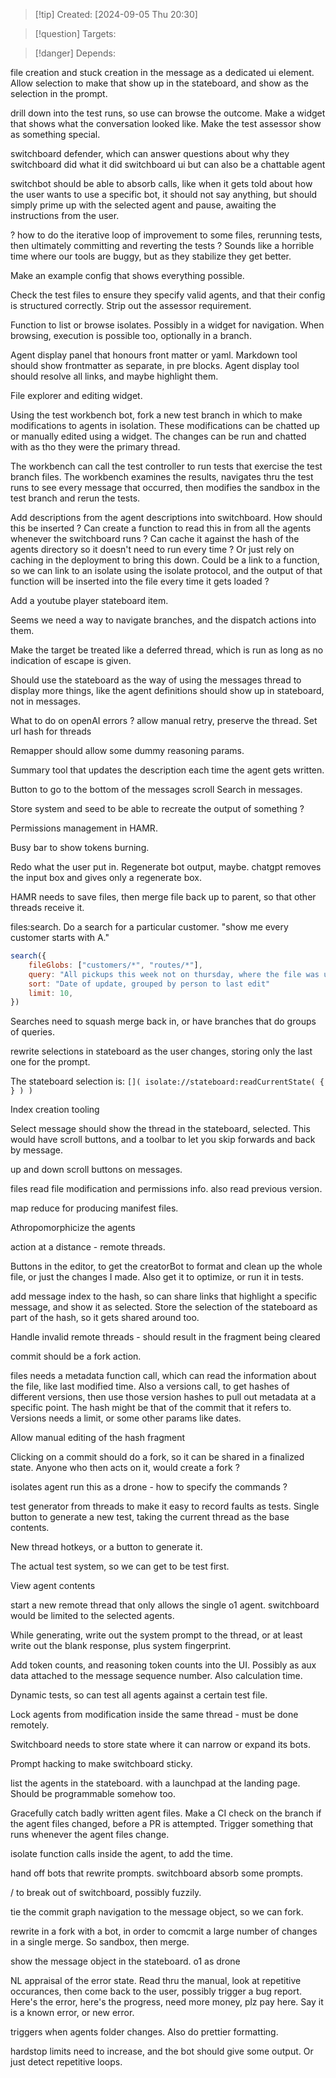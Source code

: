 
>[!tip] Created: [2024-09-05 Thu 20:30]

>[!question] Targets: 

>[!danger] Depends: 

file creation and stuck creation in the message as a dedicated ui element.  Allow selection to make that show up in the stateboard, and show as the selection in the prompt.

drill down into the test runs, so use can browse the outcome.
Make a widget that shows what the conversation looked like.  Make the test assessor show as something special.

switchboard defender, which can answer questions about why they switchboard did what it did
switchboard ui but can also be a chattable agent

switchbot should be able to absorb calls, like when it gets told about how the user wants to use a specific bot, it should not say anything, but should simply prime up with the selected agent and pause, awaiting the instructions from the user.

? how to do the iterative loop of improvement to some files, rerunning tests, then ultimately committing and reverting the tests ?
Sounds like a horrible time where our tools are buggy, but as they stabilize they get better.

Make an example config that shows everything possible.

Check the test files to ensure they specify valid agents, and that their config is structured correctly.
Strip out the assessor requirement.

Function to list or browse isolates.  Possibly in a widget for navigation.
When browsing, execution is possible too, optionally in a branch.

Agent display panel that honours front matter or yaml.
Markdown tool should show frontmatter as separate, in pre blocks.
Agent display tool should resolve all links, and maybe highlight them.

File explorer and editing widget.

Using the test workbench bot, fork a new test branch in which to make modifications to agents in isolation.  These modifications can be chatted up or manually edited using a widget.  The changes can be run and chatted with as tho they were the primary thread.

The workbench can call the test controller to run tests that exercise the test branch files.  The workbench examines the results, navigates thru the test runs to see every message that occurred, then modifies the sandbox in the test branch and rerun the tests.

Add descriptions from the agent descriptions into switchboard.  How should this be inserted ?
Can create a function to read this in from all the agents whenever the switchboard runs ?
Can cache it against the hash of the agents directory so it doesn't need to run every time ?
Or just rely on caching in the deployment to bring this down.  Could be a link to a function, so we can link to an isolate using the isolate protocol, and the output of that function will be inserted into the file every time it gets loaded ?

Add a youtube player stateboard item. 

Seems we need a way to navigate branches, and the dispatch actions into them.

Make the target be treated like a deferred thread, which is run as long as no indication of escape is given.

Should use the stateboard as the way of using the messages thread to display more things, like the agent definitions should show up in stateboard, not in messages.

What to do on openAI errors ?  allow manual retry, preserve the thread.  Set url hash for threads

Remapper should allow some dummy reasoning params.

Summary tool that updates the description each time the agent gets written.

Button to go to the bottom of the messages scroll
Search in messages.

Store system and seed to be able to recreate the output of something ?

Permissions management in HAMR.

Busy bar to show tokens burning.

Redo what the user put in.
Regenerate bot output, maybe.  chatgpt removes the input box and gives only a regenerate box.

HAMR needs to save files, then merge file back up to parent, so that other threads receive it.

files:search.  Do a search for a particular customer.
"show me every customer starts with A."
```js
search({
	fileGlobs: ["customers/*", "routes/*"],
	query: "All pickups this week not on thursday, where the file was updated before tuesday",
	sort: "Date of update, grouped by person to last edit"
	limit: 10,
})
```
Searches need to squash merge back in, or have branches that do groups of queries.

rewrite selections in stateboard as the user changes, storing only the last one for the prompt.

The stateboard selection is:
`[]( isolate://stateboard:readCurrentState( { } ) )`

Index creation tooling

Select message should show the thread in the stateboard, selected.  This would have scroll buttons, and a toolbar to let you skip forwards and back by message.

up and down scroll buttons on messages.

files read file modification and permissions info.
also read previous version.

map reduce for producing manifest files.

Athropomorphicize the agents

action at a distance - remote threads.

Buttons in the editor, to get the creatorBot to format and clean up the whole file, or just the changes I made.  Also get it to optimize, or run it in tests.

add message index to the hash, so can share links that highlight a specific message, and show it as selected.  Store the selection of the stateboard as part of the hash, so it gets shared around too.

Handle invalid remote threads - should result in the fragment being cleared

commit should be a fork action.

files needs a metadata function call, which can read the information about the file, like last modified time.
Also a versions call, to get hashes of different versions, then use those version hashes to pull out metadata at a specific point.  The hash might be that of the commit that it refers to.  Versions needs a limit, or some other params like dates.

Allow manual editing of the hash fragment

Clicking on a commit should do a fork, so it can be shared in a finalized state.  Anyone who then acts on it, would create a fork ?

isolates agent
run this as a drone - how to specify the commands ?

test generator from threads to make it easy to record faults as tests.
Single button to generate a new test, taking the current thread as the base contents.

New thread hotkeys, or a button to generate it.

The actual test system, so we can get to be test first.

View agent contents

start a new remote thread that only allows the single o1 agent.  switchboard would be limited to the selected agents.

While generating, write out the system prompt to the thread, or at least write out the blank response, plus system fingerprint.

Add token counts, and reasoning token counts into the UI.  Possibly as aux data attached to the message sequence number.  Also calculation time.

Dynamic tests, so can test all agents against a certain test file.

Lock agents from modification inside the same thread - must be done remotely.

Switchboard needs to store state where it can narrow or expand its bots.

Prompt hacking to make switchboard sticky.

list the agents in the stateboard.
with a launchpad at the landing page.
Should be programmable somehow too.

Gracefully catch badly written agent files.
Make a CI check on the branch if the agent files changed, before a PR is attempted.
Trigger something that runs whenever the agent files change.

isolate function calls inside the agent, to add the time.

hand off bots that rewrite prompts.
switchboard absorb some prompts.

/ to break out of switchboard, possibly fuzzily.

tie the commit graph navigation to the message object, so we can fork.

rewrite in a fork with a bot, in order to comcmit a large number of changes in a single merge.  So sandbox, then merge.

show the message object in the stateboard.
o1 as drone

NL appraisal of the error state.  Read thru the manual, look at repetitive occurances, then come back to the user, possibly trigger a bug report.  Here's the error, here's the progress, need more money, plz pay here.  Say it is a known error, or new error.

triggers when agents folder changes.
Also do prettier formatting.

hardstop limits need to increase, and the bot should give some output.  Or just detect repetitive loops.